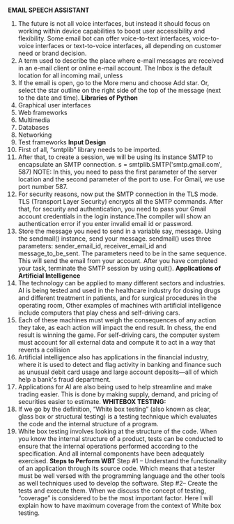 **EMAIL SPEECH ASSISTANT**
1. The future is not all voice interfaces, but instead it should focus on working within device capabilities to boost user accessibility and flexibility. Some email bot can offer voice-to-text interfaces, voice-to-voice
interfaces or text-to-voice interfaces, all depending on customer need or brand decision. 
2. A term used to describe the place where e-mail messages are received in an e-mail client or online e-mail account. The Inbox is the default location for all incoming mail, unless
3. If the email is open, go to the More menu and choose Add star. Or, select the star outline on the right side of the top of the message (next to the date and time).
**Libraries of Python**
1. Graphical user interfaces
2. Web frameworks
3. Multimedia
4. Databases
5. Networking
6. Test frameworks
**Input Design**
1. First of all, “smtplib” library needs to be imported.
2. After that, to create a session, we will be using its instance SMTP to encapsulate an SMTP connection.
   s = smtplib.SMTP('smtp.gmail.com', 587)
   NOTE: In this, you need to pass the first parameter of the server location and the second parameter of the port to use. For Gmail, we use port number 587.
3. For security reasons, now put the SMTP connection in the TLS mode.
   TLS (Transport Layer Security) encrypts all the SMTP commands. After that, for security and authentication, you need to pass your Gmail account credentials in the login instance.The compiler will show an
   authentication error if you enter invalid email id or password.
4. Store the message you need to send in a variable say, message. Using the sendmail() instance, send your message. sendmail() uses three parameters: sender_email_id, receiver_email_id and message_to_be_sent. The
   parameters need to be in the same sequence.
   This will send the email from your account. After you have completed your task, terminate the SMTP session by using quit().
**Applications of Artificial Intelligence**
1. The technology can be applied to many different sectors and industries. AI is being tested and used in the healthcare industry for dosing drugs and different treatment in patients, and for surgical procedures in
   the operating room, Other examples of machines with artificial intelligence include computers that play chess and self-driving cars.
2. Each of these machines must weigh the consequences of any action they take, as each action will impact the end result. In chess, the end result is winning the game. For self-driving cars, the computer system must
   account for all external data and compute it to act in a way that revents a collision
3. Artificial intelligence also has applications in the financial industry, where it is used to detect and flag activity in banking and finance such as unusual debit card usage and large account deposits—all of which
   help a bank's fraud department.
4. Applications for AI are also being used to help streamline and make trading easier. This is done by making supply, demand, and pricing of securities easier to estimate.
**WHITEBOX TESTING:**
1. If we go by the definition, “White box testing” (also known as clear, glass box or structural testing) is a testing technique which evaluates the code and the internal structure of a program.
2. White box testing involves looking at the structure of the code. When you know the internal structure of a product, tests can be conducted to ensure that the internal operations performed according to the
   specification. And all internal components have been adequately exercised.
**Steps to Perform WBT**
Step #1 – Understand the functionality of an application through its source code. Which means that a tester must be well versed with the programming language and the other tools as well techniques used to develop
the software.
Step #2– Create the tests and execute them.
When we discuss the concept of testing, “coverage” is considered to be the most important factor.
Here I will explain how to have maximum coverage from the context of White box testing. 






